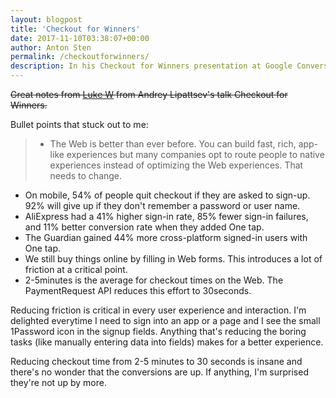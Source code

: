 ```yaml
---
layout: blogpost
title: 'Checkout for Winners'
date: 2017-11-10T03:38:07+00:00
author: Anton Sten
permalink: /checkoutforwinners/
description: In his Checkout for Winners presentation at Google Conversions 2017 in Dublin Ireland, Andrey Lipattsev talked through two new APIs for improving sign-in/sign-up and checkout on the Web.
---
```

~~Great notes from [Luke W](https://www.lukew.com/ff/entry.asp?1980) from Andrey Lipattsev's talk Checkout for Winners.~~

Bullet points that stuck out to me:
>- The Web is better than ever before. You can build fast, rich, app-like experiences but many companies opt to route people to native experiences instead of optimizing the Web experiences. That needs to change.
- On mobile, 54% of people quit checkout if they are asked to sign-up. 92% will give up if they don't remember a password or user name.
- AliExpress had a 41% higher sign-in rate, 85% fewer sign-in failures, and 11% better conversion rate when they added One tap.
- The Guardian gained 44% more cross-platform signed-in users with One tap.
- We still buy things online by filling in Web forms. This introduces a lot of friction at a critical point.
- 2-5minutes is the average for checkout times on the Web. The PaymentRequest API reduces this effort to 30seconds.

Reducing friction is critical in every user experience and interaction. I'm delighted everytime I need to sign into an app or a page and I see the small 1Password icon in the signup fields. Anything that's reducing the boring tasks (like manually entering data into fields) makes for a better experience.

Reducing checkout time from 2-5 minutes to 30 seconds is insane and there's no wonder that the conversions are up. If anything, I'm surprised they're not up by more.
